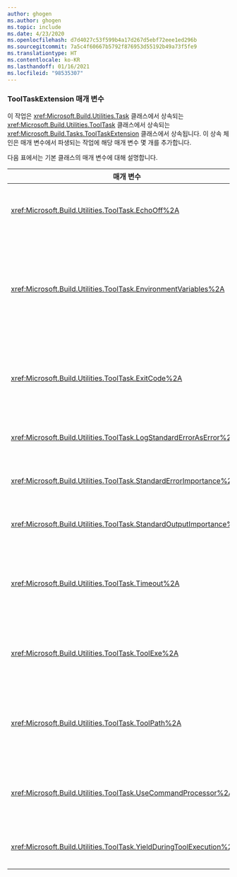 ```yaml
---
author: ghogen
ms.author: ghogen
ms.topic: include
ms.date: 4/23/2020
ms.openlocfilehash: d7d4027c53f599b4a17d267d5ebf72eee1ed296b
ms.sourcegitcommit: 7a5c4f60667b5792f876953d55192b49a73f5fe9
ms.translationtype: HT
ms.contentlocale: ko-KR
ms.lasthandoff: 01/16/2021
ms.locfileid: "98535307"
---
```

### <a name="tooltaskextension-parameters"></a>ToolTaskExtension 매개 변수

이 작업은 <xref:Microsoft.Build.Utilities.Task> 클래스에서 상속되는 <xref:Microsoft.Build.Utilities.ToolTask> 클래스에서 상속되는 <xref:Microsoft.Build.Tasks.ToolTaskExtension> 클래스에서 상속됩니다. 이 상속 체인은 매개 변수에서 파생되는 작업에 해당 매개 변수 몇 개를 추가합니다.

다음 표에서는 기본 클래스의 매개 변수에 대해 설명합니다.

| 매개 변수 | 설명 |
| - | - |
| <xref:Microsoft.Build.Utilities.ToolTask.EchoOff%2A> | 선택적 `bool` 매개 변수입니다.<br /><br /> `true`로 설정된 경우 이 작업은 명령줄이 stdout으로 복사되지 않도록 **/Q** 를 *cmd.exe* 명령줄로 전달합니다. |
| <xref:Microsoft.Build.Utilities.ToolTask.EnvironmentVariables%2A> | 선택적 `String` 배열 매개 변수입니다.<br /><br /> 세미콜론으로 구분된 환경 변수 정의의 배열입니다. 각 정의는 환경 변수 이름 및 값을 등호로 구분하여 지정해야 합니다. 이 변수는 생성된 실행 파일에 전달되면서 일반 환경 블록에 추가되거나 일부 일반 환경 블록을 재정의합니다. 예들 들어 `Variable1=Value1;Variable2=Value2`입니다. |
| <xref:Microsoft.Build.Utilities.ToolTask.ExitCode%2A> | 선택적 `Int32` 읽기 전용 출력 매개 변수입니다.<br /><br /> 실행한 명령에서 제공하는 종료 코드를 지정합니다. 작업에서 오류를 기록했지만 프로세스가 종료 코드 0(성공)을 반환한 경우 이는 -1로 설정됩니다. |
| <xref:Microsoft.Build.Utilities.ToolTask.LogStandardErrorAsError%2A> | 선택적 `bool` 매개 변수입니다.<br /><br /> `true`인 경우 표준 오류 스트림에서 받은 모든 메시지가 오류로 기록됩니다. |
| <xref:Microsoft.Build.Utilities.ToolTask.StandardErrorImportance%2A> | 선택적 `String` 매개 변수입니다.<br /><br /> 표준 출력 스트림의 텍스트를 기록할 때 적용할 중요도입니다. |
| <xref:Microsoft.Build.Utilities.ToolTask.StandardOutputImportance%2A> | 선택적 `String` 매개 변수입니다.<br /><br /> 표준 출력 스트림의 텍스트를 기록할 때 적용할 중요도입니다. |
| <xref:Microsoft.Build.Utilities.ToolTask.Timeout%2A> | 선택적 `Int32` 매개 변수입니다.<br /><br /> 작업 실행 파일이 얼마 후에 종료될 지를 밀리초 단위로 지정합니다. 기본값은 시간 제한이 없음을 나타내는 `Int.MaxValue`입니다. 제한 시간(밀리초)입니다. |
| <xref:Microsoft.Build.Utilities.ToolTask.ToolExe%2A> | 선택적 `string` 매개 변수입니다.<br /><br /> 프로젝트에서 작업의 ToolName을 재정의하기 위해 이를 구현할 수 있습니다. 작업에서는 ToolName을 유지하기 위해 이를 재정의할 수 있습니다. |
| <xref:Microsoft.Build.Utilities.ToolTask.ToolPath%2A> | 선택적 `string` 매개 변수입니다.<br /><br /> 작업에서 내부 실행 파일을 로드할 위치를 지정합니다. 이 매개 변수를 지정하지 않으면 작업에서는 MSBuild를 실행하고 있는 프레임워크 버전에 해당하는 SDK 설치 경로가 사용됩니다. |
| <xref:Microsoft.Build.Utilities.ToolTask.UseCommandProcessor%2A> | 선택적 `bool` 매개 변수입니다.<br /><br /> `true`로 설정된 경우 이 작업은 명령줄에 대한 배치 파일을 만들고 명령을 직접 실행하는 대신 명령 처리기를 사용하여 실행합니다. |
| <xref:Microsoft.Build.Utilities.ToolTask.YieldDuringToolExecution%2A> | 선택적 `bool` 매개 변수입니다.<br /><br /> `true`로 설정된 경우 작업이 실행 중이면 이 작업이 노드를 발생시킵니다. |
